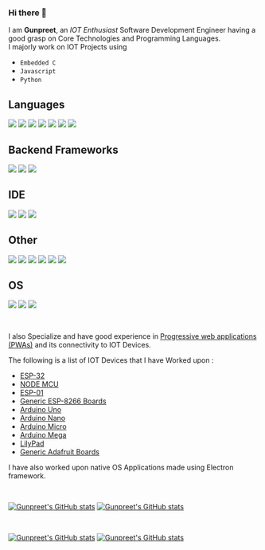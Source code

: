 ### Hi there 👋

I am **Gunpreet**, an *IOT Enthusiast* Software Development Engineer having a good grasp on Core Technologies and Programming Languages.  
I majorly work on IOT Projects using 
- `Embedded C` 
- `Javascript`
- `Python`

## Languages
<img src="https://img.shields.io/badge/javascript-%23323330.svg?style=for-the-badge&logo=javascript&logoColor=%23F7DF1E">  <img src="https://img.shields.io/badge/python-3670A0?style=for-the-badge&logo=python&logoColor=ffdd54">  <img src="https://img.shields.io/badge/Embedded C-%23239120.svg?style=for-the-badge&logo=Arduino&logoColor=white">  <img src="https://img.shields.io/badge/c++-%2300599C.svg?style=for-the-badge&logo=c%2B%2B&logoColor=white">  <img src="https://img.shields.io/badge/java-%23ED8B00.svg?style=for-the-badge&logo=java&logoColor=white">  <img src="https://img.shields.io/badge/html5-%23E34F26.svg?style=for-the-badge&logo=html5&logoColor=white"> <img src="https://img.shields.io/badge/css3-%231572B6.svg?style=for-the-badge&logo=css3&logoColor=white"> 


## Backend Frameworks 
<img src="https://img.shields.io/badge/express.js-%23404d59.svg?style=for-the-badge&logo=express&logoColor=%2361DAFB">  <img src="https://img.shields.io/badge/node.js-6DA55F?style=for-the-badge&logo=node.js&logoColor=white"> <img src="https://img.shields.io/badge/php-%23777BB4.svg?style=for-the-badge&logo=php&logoColor=white">

## IDE
<img src="https://img.shields.io/badge/VS%20Code-%230082cf.svg?style=for-the-badge&logo=visual-studio&logoColor=white"> <img src="https://img.shields.io/badge/NeoVim-%2357A143.svg?&style=for-the-badge&logo=neovim&logoColor=white">  <img src="https://img.shields.io/badge/Arduino%20IDE-%231b8f96.svg?&style=for-the-badge&logo=Arduino&logoColor=white"> 


## Other
<img src="https://img.shields.io/badge/Bash-%23121011.svg?style=for-the-badge&logo=GNU Bash&logoColor=white">  <img src="https://img.shields.io/badge/docker-%230db7ed.svg?style=for-the-badge&logo=docker&logoColor=white">  <img src="https://img.shields.io/badge/Postman-FF6C37?style=for-the-badge&logo=postman&logoColor=white">  <img src="https://img.shields.io/badge/git-%23F05033.svg?style=for-the-badge&logo=git&logoColor=white">  <img src="https://img.shields.io/badge/github-%23121011.svg?style=for-the-badge&logo=github&logoColor=white"> <img src="https://img.shields.io/badge/gitlab-%23F08533.svg?style=for-the-badge&logo=gitlab&logoColor=white">


## OS
<img src="https://img.shields.io/badge/Ubuntu-E95420?style=for-the-badge&logo=ubuntu&logoColor=white">  <img src="https://img.shields.io/badge/Windows-0078D6?style=for-the-badge&logo=windows&logoColor=white"> <img src="https://img.shields.io/badge/Kali-%23121011?style=for-the-badge&logo=kalilinux&logoColor=white"> 

&nbsp;  


I also Specialize and have good experience in [Progressive web applications (PWAs)]() and its connectivity to IOT Devices.  

The following is a list of IOT Devices that I have Worked upon :
- [ESP-32]()
- [NODE MCU]()
- [ESP-01]()
- [Generic ESP-8266 Boards]()
- [Arduino Uno]()
- [Arduino Nano]()
- [Arduino Micro]()
- [Arduino Mega]()
- [LilyPad]()
- [Generic Adafruit Boards]()

I have also worked upon native OS Applications made using Electron framework.

&nbsp; 

[![Gunpreet's GitHub stats](https://github-readme-stats.vercel.app/api?username=gunnnu&theme=monokai&bg_color=00000020&hide_border=true&show_icons=true&hide=stars)](https://github.com/gunnnu#gh-dark-mode-only)
[![Gunpreet's GitHub stats](https://github-readme-stats.vercel.app/api?username=gunnnu&theme=buefy&bg_color=FFFFFF80&hide_border=true&show_icons=true&hide=stars)](https://github.com/gunnnu#gh-light-mode-only)

&nbsp; 

[![Gunpreet's GitHub stats](https://github-readme-stats.vercel.app/api/top-langs?username=gunnnu&theme=monokai&bg_color=00000020&hide_border=true&layout=compact)](https://github.com/gunnnu#gh-dark-mode-only)
[![Gunpreet's GitHub stats](https://github-readme-stats.vercel.app/api/top-langs?username=gunnnu&theme=buefy&bg_color=FFFFFF80&hide_border=true&&layout=compact)](https://github.com/gunnnu#gh-light-mode-only)

<!--
stars,commits,prs,issues,contribs
**gunnnu/gunnnu** is a ✨ _special_ ✨ repository because its `README.md` (this file) appears on your GitHub profile.

Here are some ideas to get you started:

- 🔭 I’m currently working on ...
- 🌱 I’m currently learning ...
- 👯 I’m looking to collaborate on ...
- 🤔 I’m looking for help with ...
- 💬 Ask me about ...
- 📫 How to reach me: ...
- 😄 Pronouns: ...
- ⚡ Fun fact: ...
-->
